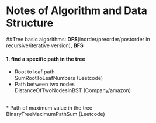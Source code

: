 Notes of Algorithm and Data Structure
===============
##Tree
basic algorithms: **DFS**(inorder/preorder/postorder in recursive/iterative version), **BFS**
#### 1. find a specific path in the tree
* Root to leaf path
<br>SumRootToLeafNumbers (Leetcode)
* Path between two nodes
<br> DistanceOfTwoNodesInBST (Company/amazon)
<br> 
* Path of maximum value in the tree
<br>BinaryTreeMaximumPathSum (Leetcode)
  

